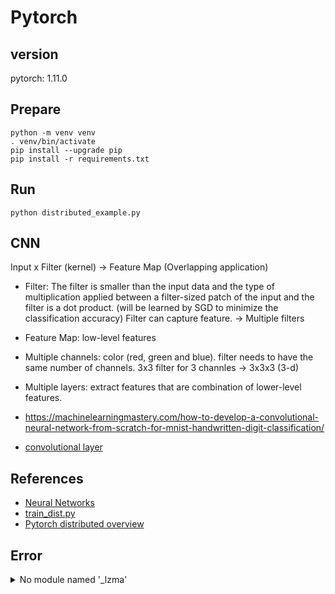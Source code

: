 # Pytorch

## version

pytorch: 1.11.0

## Prepare

```
python -m venv venv
. venv/bin/activate
pip install --upgrade pip
pip install -r requirements.txt
```

## Run

```
python distributed_example.py
```

## CNN

Input x Filter (kernel) -> Feature Map (Overlapping application)

- Filter: The filter is smaller than the input data and the type of multiplication applied between a filter-sized patch of the input and the filter is a dot product. (will be learned by SGD to minimize the classification accuracy) Filter can capture feature. -> Multiple filters
- Feature Map: low-level features
- Multiple channels: color (red, green and blue). filter needs to have the same number of channels. 3x3 filter for 3 channles -> 3x3x3 (3-d)
- Multiple layers: extract features that are combination of lower-level features.

- https://machinelearningmastery.com/how-to-develop-a-convolutional-neural-network-from-scratch-for-mnist-handwritten-digit-classification/
- [convolutional layer](https://machinelearningmastery.com/convolutional-layers-for-deep-learning-neural-networks/)


## References

- [Neural Networks](https://pytorch.org/tutorials/beginner/blitz/neural_networks_tutorial.html#define-the-network)
- [train_dist.py](https://github.com/seba-1511/dist_tuto.pth/blob/gh-pages/train_dist.py)
- [Pytorch distributed overview](https://pytorch.org/tutorials/beginner/dist_overview.html)


## Error

<details><summary>No module named '_lzma'</summary>

```
Traceback (most recent call last):
  File "/Users/nakamasato/repos/nakamasato/ml-training/pytorch/distributed_example.py", line 4, in <module>
    import lzma
  File "/Users/nakamasato/.pyenv/versions/3.9.0/lib/python3.9/lzma.py", line 27, in <module>
    from _lzma import *
ModuleNotFoundError: No module named '_lzma'
```

```
brew install xz
```

```
pyenv uninstall 3.9.0
pyenv install 3.9.0
```
encountered error https://github.com/pyenv/pyenv/issues/2143

```
brew install pyenv # upgrade pyenv from 2.2.5 -> 2.3.1
```

```
pyenv install 3.9.0
```

</details>
